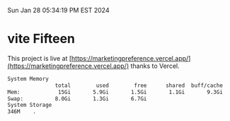 Sun Jan 28 05:34:19 PM EST 2024

# vite Fifteen


This project is live at [https://marketingpreference.vercel.app/](https://marketingpreference.vercel.app/) thanks to Vercel.

```bash
System Memory
               total        used        free      shared  buff/cache   available
Mem:            15Gi       5.9Gi       1.5Gi       1.1Gi       9.3Gi       9.4Gi
Swap:          8.0Gi       1.3Gi       6.7Gi
System Storage
346M	.
```
```bash
